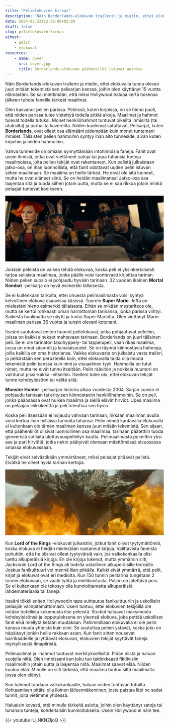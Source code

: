 ```yaml
---
title: "Pelielokuvien kirous"
description: "Näin Borderlands-elokuvan trailerin ja mietin, ettei elokuvalla tunnu olevan juuri mitään tekemistä sen pelisarjan kanssa, joihin olen käyttänyt 15 vuotta elämästäni."
date: 2024-02-22T12:50:00+02:00
draft: false
slug: pelielokuvien-kirous
aiheet:
    - pelit
    - elokuvat
resources:
    - name: cover
      src: cover.jpg
      title: Borderlands-elokuvan päähenkilöt istuvat autossa
---
```


Näin Borderlands-elokuvan trailerin ja mietin, ettei elokuvalla tunnu olevan juuri mitään tekemistä sen pelisarjan kanssa, joihin olen käyttänyt 15 vuotta elämästäni. Se sai miettimään, että miksi Hollywood haluaa kerta toisensa jälkeen tuhota faneille tärkeät maailmat.

<!--more-->

Olen kasvanut pelien parissa. Peleissä, kuten kirjoissa, on se hieno puoli, että niiden parissa tulee vietettyä todella pitkiä aikoja. Maailmat ja hahmot tulevat todella tutuksi. Monet henkilöhahmot tuntuvat oikeilta ihmisiltä (tai otuksilta) ja parhailta kavereilta. Niiden kuolemat satuttavat. Pelisarjat, kuten **Borderlands**, ovat olleet osa elämääni pidempään kuin monet tuntemani ihmiset. Tällaisten pelien hahmoihin syntyy ihan aito tunneside, aivan kuten kirjoihin ja niiden hahmoihin. 

Vahva tunneside on omiaan synnyttämään intohimoisia faneja. Fanit ovat usein ihmisiä, jotka ovat viettäneet satoja tai jopa tuhansia tunteja maailmoissa, joita pelien tekijät ovat rakentaneet. Kun pelistä julkaistaan jatko-osa, on ihan luonnollista, että fanit odottavat uuden pelin istuvan siihen maailmaan. Se maailma on heille tärkeä. He eivät ole sitä luoneet, mutta he ovat eläneet siinä. Se on heidän maailmansa! Jatko-osa saa laajentaa sitä ja tuoda siihen jotain uutta, mutta se ei saa rikkoa jotain minkä pelaajat tuntevat kodikseen.

![Borderlands-elokuvan päähenkilöt istuvat autossa](cover.jpg "Näyttelijät pukeutuvat kuin Borderlands-pelin hahmot, mutta ne eivät tunnu pelin hahmoilta, joiden kanssa olen viettänyt aikaa.")

Joistain peleistä on vaikea tehdä elokuvaa, koska peli ei yksinkertaisesti tarjoa sellaista maailmaa, jonka päälle voisi luontevasti kirjoittaa tarinan. Niiden pelien suosio ei pohjaudu hyvään tarinaan. 32 vuoden ikäinen **Mortal Kombat** -pelisarja on hyvä esimerkki tällaisesta.

Se ei kuitenkaan tarkoita, ettei ohuesta pelimaailmasta voisi syntyä kelvollinen elokuva osaavissa käsissä. Tuorein **Super Mario** -leffa on mielestäni hieno esimerkki tällaisesta. Eihän se mikään mestariteos ole, mutta se kertoi rohkeasti oman harmittoman tarinansa, jonka parissa viihtyi. Kaikesta huolimatta se näytti ja tuntui Super Mariolta. Olen viettänyt Mario-maailman parissa 36 vuotta ja tunsin olevani kotonani.

Itseäni suututavat eniten huonot pelielokuvat, jotka pohjautuvat peleihin, joissa on kaikki ainekset mahtavaan tarinaan. Borderlands on juuri tällainen peli. Se ei ole tarinaton tasohyppely- tai tappelupeli, vaan rikas maailma, jossa on omat säännöt ja lainalaisuudet. Se on täynnä kiinnostavia hahmoja, joilla kaikilla on oma historiansa. Vaikka elokuvasta on julkaistu vasta traileri, jo pelkästään sen perusteella koin, ettei elokuvalla taida olla muuta tekemistä pelin kanssa kuin nimi ja visuaalinen tyyli. Hahmoilla on tutut nimet, mutta ne eivät tunnu itseltään. Pelin räävitön ja nokkela huumori on vaihtunut pissi-kakka -vitseihin. Itselleni tulee olo, ettei elokuvan tekijät tunne kohdeyleisöön tai välitä siitä.

**Monster Hunter** -pelisarjan historia alkaa vuodesta 2004. Sarjan suosio ei pohjaudu tarinaan tai erityisen kiinnostaviin henkilöhahmoihin. Se on peli, jonka pääosassa ovat huikea maailma ja siellä elävät hirviöt. Upea maailma on pelaajan leikkikenttä ja peli toteuttaa sen hyvin.

Koska peli itsessään ei nojaudu vahvaan tarinaan, rikkaan maailman avulla voisi kertoa ihan millaisia tarinoita tahansa. Pelin nimeä kantavalla elokuvalla ei kuitenkaan ole tämän maailman kanssa juuri mitään tekemistä. Sen sijaan, että päähenkilöt olisivat luonnollinen osa maailmaa, tarinaan päätettiin tuoda geneerisiä sotilaita ulottuvuuspelleilyn kautta. Pelimaailmasta poimittiin yksi ase ja pari hirviötä, jotka nekin päätyivät olemaan mitättömässä sivuosassa omassa elokuvassaan.

Tekijät eivät selvästikään ymmärtäneet, miksi pelaajat pitäävät pelistä. Eivätkä he olleet hyviä tarinan kertojia.

![Monster Hunter -elokuvan Rathalos liekkien keskellä](monster-hunter.jpg "Rathalos on Monster Hunter -sarjan ikoninen hirviö. Ikävä kyllä elokuvassa hirviöt jäivät pieneen sivuosaan ja saivat naurettavan vähän ruutuaikaa.")

Kun **Lord of the Rings** -elokuvat julkaistiin, jotkut fanit olivat tyytymättömiä, koska elokuva ei heidän mielestään vastannut kirjoja. Valittavista faneista puhuttiin, että he olisivat olleet tyytyväisiä vain, jos valkokankaalla olisi luettu alkuperäisiä kirjoja. En ole kirjoja lukenut, mutta ymmärsin silti, Jacksonin Lord of the Rings oli todella uskollinen alkuperäisille teoksille. Joskus fanikulttuuri voi mennä liian pitkälle. Kaikki eivät ymmärrä, että pelit, kirjat ja elokuvat ovat eri medioita. Kun 150 tunnin pelitarina tungetaan 2 tunnin elokuvaan, se vaatii työtä ja mielikuvitusta. Paljon on jätettävä pois. Se ei kuitenkaan ole tekosyy olla kunnioittamatta alkuperäistä lähdemateriaalia tai faneja.

Itseäni tökkii eniten Hollywoodin tapa suhtautua fanikulttuuriin ja uskollisiin pelaajiin välinpitämättömästi. Usein tuntuu, ettei elokuvien tekijöillä ole mitään todellista kokemusta itse peleistä. Studiot haluavat maksimoida kohdeyleisönsä ja lopputuloksena on yleensä elokuva, joka pettää uskolliset fanit eikä miellytä ketään muutakaan. Pahimmillaan elokuvalla ei ole pelin kanssa muuta yhteistä kuin nimi. Se suututtaa pelien ystävät, koska joku on häpäissyt jonkin heille rakkaan asian. Kun fanit sitten nousevat barrikaadeille ja lyttäävät elokuvan, elokuvien tekijät syyttävät faneja myrkyllisestä ilmapiiristä. 

Pelimaailmat ja -hahmot tuntuvat merkityksellisiltä. Pidän niistä ja haluan suojella niitä. Olen innoissani kun joku tuo taidokkaasti fiktiivisiin maailmoihin jotain uutta ja laajentaa niitä. Maailmat saavat elää. Niiden kuuluu elää. Minulle on silti tärkeää, että maailma tuntuu siltä maailmalta jossa olen elänyt.

Kun hahmot tuodaan valkokankaalle, haluan niiden tuntuvan tutuilta. Kohtaamisen pitäisi olla iloinen jälleennäkeminen, josta paistaa läpi ne sadat tunnit, joita vietimme yhdessä.

Haluaisin kovasti, että minulle tärkeitä asioita, joihin olen käyttänyt satoja tai tuhansia tunteja, kohdeltaisiin kunnioituksella. Usein Hollywood ei näin tee.

{{< youtube lU_NKNZljoQ >}}
